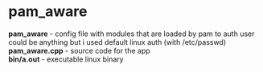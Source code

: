 # pam_aware
<b>pam_aware</b> - config file with modules that are loaded by pam to auth user <br/>
could be anything but i used default linux auth (with /etc/passwd)<br/>
<b>pam_aware.cpp</b> - source code for the app<br/>
<b>bin/a.out</b> - executable linux binary

